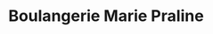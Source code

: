 ---
title: "Boulangerie Marie Praline"
url: /saint-sauveur/boulangerie-marie-praline/
shop: boulangerie
---